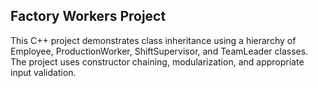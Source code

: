 ## Factory Workers Project
This C++ project demonstrates class inheritance using a hierarchy of Employee, ProductionWorker, ShiftSupervisor, and TeamLeader classes. The project uses constructor chaining, modularization, and appropriate input validation.
